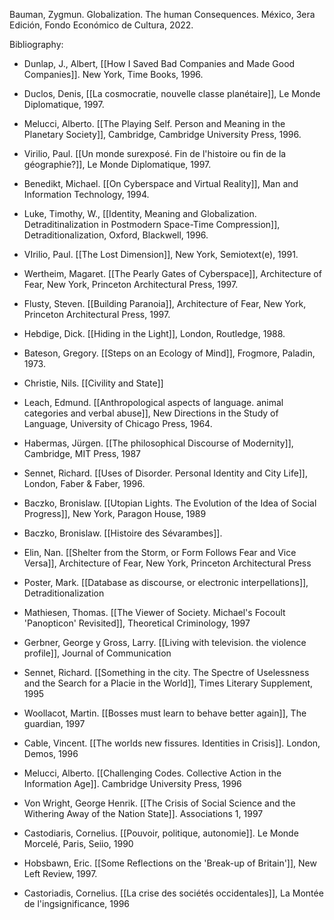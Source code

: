Bauman, Zygmun. Globalization. The human Consequences. México, 3era Edición, Fondo Económico de Cultura, 2022.

Bibliography:

- Dunlap, J., Albert, [[How I Saved Bad Companies and Made Good Companies]]. New York, Time Books, 1996.
- Duclos, Denis, [[La cosmocratie, nouvelle classe planétaire]], Le Monde Diplomatique, 1997.
- Melucci, Alberto. [[The Playing Self. Person and Meaning in the Planetary Society]], Cambridge, Cambridge University Press, 1996.
- Virilio, Paul. [[Un monde surexposé. Fin de l'histoire ou fin de la géographie?]], Le Monde Diplomatique, 1997.
- Benedikt, Michael. [[On Cyberspace and Virtual Reality]], Man and Information Technology, 1994.
- Luke, Timothy, W., [[Identity, Meaning and Globalization. Detraditinalization in Postmodern Space-Time Compression]], Detraditionalization, Oxford, Blackwell, 1996.
- VIrilio, Paul. [[The Lost Dimension]], New York, Semiotext(e), 1991.
- Wertheim, Magaret. [[The Pearly Gates of Cyberspace]], Architecture of Fear, New York, Princeton Architectural Press, 1997.
- Flusty, Steven. [[Building Paranoia]], Architecture of Fear, New York, Princeton Architectural Press, 1997.
- Hebdige, Dick. [[Hiding in the Light]], London, Routledge, 1988.
- Bateson, Gregory. [[Steps on an Ecology of Mind]], Frogmore, Paladin, 1973.
- Christie, Nils. [[Civility and State]]
- Leach, Edmund. [[Anthropological aspects of language. animal categories and verbal abuse]], New Directions in the Study of Language, University of Chicago Press, 1964.
- Habermas, Jürgen. [[The philosophical Discourse of Modernity]], Cambridge, MIT Press, 1987
- Sennet, Richard. [[Uses of Disorder. Personal Identity and City Life]], London, Faber & Faber, 1996.
- Baczko, Bronislaw. [[Utopian Lights. The Evolution of the Idea of Social Progress]], New York, Paragon House, 1989
- Baczko, Bronislaw. [[Histoire des Sévarambes]].
- Elin, Nan. [[Shelter from the Storm, or Form Follows Fear and Vice Versa]], Architecture of Fear, New York, Princeton Architectural Press
- Poster, Mark. [[Database as discourse, or electronic interpellations]], Detraditionalization
- Mathiesen, Thomas. [[The Viewer of Society. Michael's Focoult 'Panopticon' Revisited]], Theoretical Criminology, 1997
- Gerbner, George y Gross, Larry. [[Living with television. the violence profile]], Journal of Communication
- Sennet, Richard. [[Something in the city. The Spectre of Uselessness and the Search for a Placie in the World]], Times Literary Supplement, 1995
- Woollacot, Martin. [[Bosses must learn to behave better again]], The guardian, 1997
- Cable, Vincent. [[The worlds new fissures. Identities in Crisis]]. London, Demos, 1996

- Melucci, Alberto. [[Challenging Codes. Collective Action in the Information Age]]. Cambridge University Press, 1996
- Von Wright, George Henrik. [[The Crisis of Social Science and the Withering Away of the Nation State]]. Associations 1, 1997
- Castodiaris, Cornelius. [[Pouvoir, politique, autonomie]]. Le Monde Morcelé, Paris, Seiio, 1990
- Hobsbawn, Eric. [[Some Reflections on the 'Break-up of Britain']], New Left Review, 1997.
- Castoriadis, Cornelius. [[La crise des sociétés occidentales]], La Montée de l'ingsignificance, 1996
